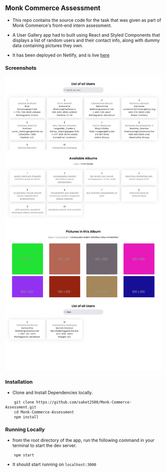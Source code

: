 ## Monk Commerce Assessment

- This repo contains the source code for the task that was given as part of Monk Commerce's front-end intern assessment.

- A User Gallery app had to built using React and Styled Components that displays a list of random users and their contact info, along with dummy data containing pictures they own.

- It has been deployed on Netlify, and is live [here](https://usergallery-saket.netlify.app)

### Screenshots

<img src="src/assets/home.png"/>
<br/> 
<img src="src/assets/albums.png"/>
<br/>
<img src="src/assets/gallery.png"/>
<br/>
<img src="src/assets/search.png"/>
<br/>

### Installation

- Clone and Install Dependencies locally.
```
    git clone https://github.com/saket2508/Monk-Commerce-Assessment.git
    cd Monk-Commerce-Assessment
    npm install
```

### Running Locally

- from the root directory of the app, run the following command in your terminal to start the dev server.
```
    npm start
```
- It should start running on `localhost:3000`
